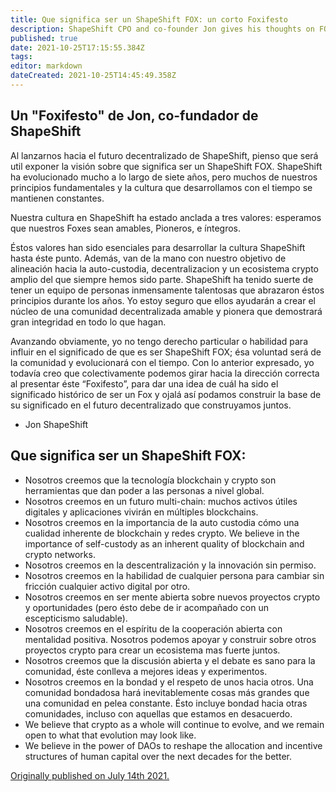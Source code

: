 ```yaml
---
title: Que significa ser un ShapeShift FOX: un corto Foxifesto
description: ShapeShift CPO and co-founder Jon gives his thoughts on FOX culture.
published: true
date: 2021-10-25T17:15:55.384Z
tags: 
editor: markdown
dateCreated: 2021-10-25T14:45:49.358Z
---
```


## Un "Foxifesto" de Jon, co-fundador de ShapeShift

Al lanzarnos hacia el futuro decentralizado de ShapeShift, pienso que será util exponer la visión sobre que significa ser un ShapeShift FOX. ShapeShift ha evolucionado mucho a lo largo de siete años, pero muchos de nuestros principios fundamentales y la cultura que desarrollamos con el tiempo se mantienen constantes.

Nuestra cultura en ShapeShift ha estado anclada a tres valores: esperamos que nuestros Foxes sean amables, Pioneros, e íntegros. 

Éstos valores han sido esenciales para desarrollar la cultura ShapeShift  hasta éste punto. Además, van de la mano con nuestro objetivo de alineación hacia la auto-custodia, decentralizacion y un ecosistema crypto amplio del que siempre hemos sido parte. ShapeShift ha tenido suerte de tener un equipo de personas inmensamente talentosas que abrazaron éstos principios durante los años. Yo  estoy seguro que ellos ayudarán a crear el núcleo de una comunidad decentralizada amable y pionera que demostrará gran integridad en todo lo que hagan.

Avanzando obviamente, yo no tengo derecho particular o habilidad para influir en el significado de que es ser ShapeShift FOX; ésa voluntad será de la comunidad y evolucionará con el tiempo. Con lo anterior expresado, yo todavía creo que colectivamente podemos girar hacia la dirección correcta al presentar éste “Foxifesto”, para dar una idea de cuál ha sido el significado histórico de ser un Fox y ojalá así podamos construir la base de su significado en el futuro decentralizado que construyamos juntos.

- Jon ShapeShift

## Que significa ser un ShapeShift FOX:

- Nosotros creemos que la tecnología blockchain y crypto son herramientas que dan poder a las personas a nivel global.
- Nosotros creemos en un futuro multi-chain: muchos activos útiles digitales y aplicaciones vivirán en múltiples blockchains.
- Nosotros creemos en la importancia de la auto custodia cómo una cualidad inherente de blockchain y redes crypto. We believe in the importance of self-custody as an inherent quality of blockchain and crypto networks.
- Nosotros creemos en la descentralización y la innovación sin permiso.
- Nosotros creemos en la habilidad de cualquier persona para cambiar sin fricción cualquier activo digital por otro. 
- Nosotros creemos en ser mente abierta sobre nuevos proyectos crypto y oportunidades (pero ésto debe de ir acompañado con un escepticismo saludable).
- Nosotros creemos en el espíritu de la cooperación abierta con mentalidad positiva. Nosotros podemos apoyar y construir sobre otros proyectos crypto para crear un ecosistema mas fuerte juntos.
- Nosotros creemos que la discusión abierta y el debate es sano para la comunidad, éste conlleva a mejores ideas y experimentos.
- Nosotros creemos en la bondad y el respeto de unos hacia otros. Una  comunidad bondadosa hará inevitablemente cosas más grandes que una comunidad en pelea constante. Ésto incluye bondad hacia otras comunidades, incluso con aquellas que estamos en desacuerdo.
- We believe that crypto as a whole will continue to evolve, and we remain open to what that evolution may look like.
- We believe in the power of DAOs to reshape the allocation and incentive structures of human capital over the next decades for the better.

[Originally published on July 14th 2021.](https://shapeshift.com/library/what-it-means-to-be-a-shapeshift-fox-a-short-foxifesto)